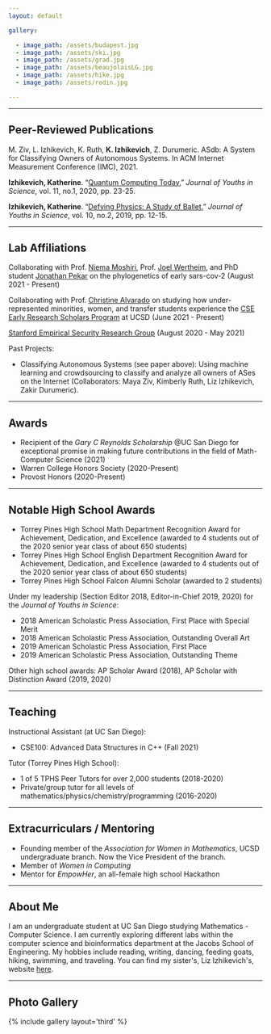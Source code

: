 ```yaml
---
layout: default

gallery:

  - image_path: /assets/budapest.jpg
  - image_path: /assets/ski.jpg
  - image_path: /assets/grad.jpg
  - image_path: /assets/beaujolaisLG.jpg
  - image_path: /assets/hike.jpg
  - image_path: /assets/rodin.jpg

---
```


* * *
## Peer-Reviewed Publications

M. Ziv, L. Izhikevich, K. Ruth, **K. Izhikevich**, Z. Durumeric. ASdb: A System for Classifying Owners of Autonomous Systems. In ACM Internet Measurement Conference (IMC), 2021. 

**Izhikevich, Katherine**. “[Quantum Computing Today.](https://issuu.com/journys7/docs/final_journys_11.1)” *Journal of Youths in Science*, vol. 11, no.1, 2020, pp. 23-25.

**Izhikevich, Katherine**. “[Defying Physics: A Study of Ballet.](https://issuu.com/journys7/docs/10.2)” *Journal of Youths in Science*, vol. 10, no.2, 2019, pp. 12-15.

* * *
## Lab Affiliations

Collaborating with Prof. [Niema Moshiri](https://niema.net), Prof. [Joel Wertheim](https://profiles.ucsd.edu/joel.wertheim), and PhD student [Jonathan Pekar](https://dbmi.ucsd.edu/people/students.html#Jonathan-Pekar) on the phylogenetics of early sars-cov-2 (August 2021 - Present)

Collaborating with Prof. [Christine Alvarado](https://sites.google.com/a/eng.ucsd.edu/alvarado/) on studying how under-represented minorities, women, and transfer students experience the [CSE Early Research Scholars Program](https://ersp.eng.ucsd.edu/) at UCSD (June 2021 - Present)

[Stanford Empirical Security Research Group](https://esrg.stanford.edu) 
(August 2020 - May 2021)

Past Projects:
* Classifying Autonomous Systems (see paper above): Using machine learning and crowdsourcing to classify and analyze all owners of ASes on the Internet (Collaborators: Maya Ziv, Kimberly Ruth, Liz Izhikevich, Zakir Durumeric).

* * *
## Awards

*	Recipient of the *Gary C Reynolds Scholarship* @UC San Diego for exceptional promise in making future contributions in the field of Math-Computer Science (2021)
*	Warren College Honors Society (2020-Present)
*	Provost Honors (2020-Present)

* * *

## Notable High School Awards

* Torrey Pines High School Math Department Recognition Award for Achievement, Dedication, and Excellence (awarded to 4 students out of the 2020 senior year class of about 650 students)
* Torrey Pines High School English Department Recognition Award for Achievement, Dedication, and Excellence (awarded to 4 students out of the 2020 senior year class of about 650 students)
* Torrey Pines High School Falcon Alumni Scholar (awarded to 2 students)

Under my leadership (Section Editor 2018, Editor-in-Chief 2019, 2020) for the *Journal of Youths in Science*: 

* 2018 American Scholastic Press Association, First Place with Special Merit
* 2018 American Scholastic Press Association, Outstanding Overall Art
*	2019 American Scholastic Press Association, First Place
*	2019 American Scholastic Press Association, Outstanding Theme

Other high school awards: AP Scholar Award (2018), AP Scholar with Distinction Award (2019, 2020)

* * *
## Teaching

Instructional Assistant (at UC San Diego):

* CSE100: Advanced Data Structures in C++ (Fall 2021)

Tutor (Torrey Pines High School):

* 1 of 5 TPHS Peer Tutors for over 2,000 students (2018-2020)
* Private/group tutor for all levels of mathematics/physics/chemistry/programming (2016-2020)


* * *
## Extracurriculars / Mentoring

* Founding member of the *Association for Women in Mathematics*, UCSD undergraduate branch. Now the Vice President of the branch.
*	Member of *Women in Computing*
* Mentor for *EmpowHer*, an all-female high school Hackathon

* * *
## About Me

I am an undergraduate student at UC San Diego studying Mathematics - Computer Science. I am currently exploring different labs within the computer science and bioinformatics department at the Jacobs School of Engineering. My hobbies include reading, writing, dancing, feeding goats, hiking, swimming, and traveling. You can find my sister's, Liz Izhikevich's, website [here](https://lizizhikevich.github.io/).

* * *
## Photo Gallery
{% include gallery layout='third' %}
